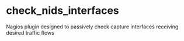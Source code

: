 # check_nids_interfaces
Nagios plugin designed to passively check capture interfaces receiving desired traffic flows
